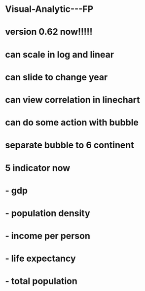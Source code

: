 # Visual-Analytic---FP
#   version 0.62 now!!!!!
#     can scale in log and linear
#     can slide to change year
#     can view correlation in linechart 
#     can do some action with bubble
#     separate bubble to 6 continent
#     5 indicator now
#       - gdp
#       - population density
#       - income per person
#       - life expectancy
#       - total population
